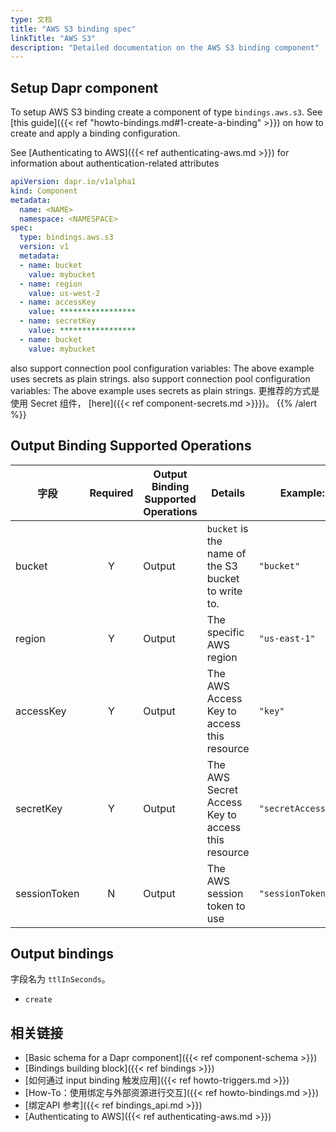 ```yaml
---
type: 文档
title: "AWS S3 binding spec"
linkTitle: "AWS S3"
description: "Detailed documentation on the AWS S3 binding component"
---
```


## Setup Dapr component

To setup AWS S3 binding create a component of type `bindings.aws.s3`. See [this guide]({{< ref "howto-bindings.md#1-create-a-binding" >}}) on how to create and apply a binding configuration.

See [Authenticating to AWS]({{< ref authenticating-aws.md >}}) for information about authentication-related attributes

```yaml
apiVersion: dapr.io/v1alpha1
kind: Component
metadata:
  name: <NAME>
  namespace: <NAMESPACE>
spec:
  type: bindings.aws.s3
  version: v1
  metadata:
  - name: bucket
    value: mybucket
  - name: region
    value: us-west-2
  - name: accessKey
    value: *****************
  - name: secretKey
    value: *****************
  - name: bucket
    value: mybucket
```

also support connection pool configuration variables:
The above example uses secrets as plain strings. also support connection pool configuration variables: The above example uses secrets as plain strings. 更推荐的方式是使用 Secret 组件， [here]({{< ref component-secrets.md >}}})。
{{% /alert %}}

## Output Binding Supported Operations

| 字段           | Required | Output Binding Supported Operations | Details                                            | Example:            |
| ------------ |:--------:| ----------------------------------- | -------------------------------------------------- | ------------------- |
| bucket       |    Y     | Output                              | `bucket` is the name of the S3 bucket to write to. | `"bucket"`          |
| region       |    Y     | Output                              | The specific AWS region                            | `"us-east-1"`       |
| accessKey    |    Y     | Output                              | The AWS Access Key to access this resource         | `"key"`             |
| secretKey    |    Y     | Output                              | The AWS Secret Access Key to access this resource  | `"secretAccessKey"` |
| sessionToken |    N     | Output                              | The AWS session token to use                       | `"sessionToken"`    |


## Output bindings

字段名为 `ttlInSeconds`。

- `create`

## 相关链接

- [Basic schema for a Dapr component]({{< ref component-schema >}})
- [Bindings building block]({{< ref bindings >}})
- [如何通过 input binding 触发应用]({{< ref howto-triggers.md >}})
- [How-To：使用绑定与外部资源进行交互]({{< ref howto-bindings.md >}})
- [绑定API 参考]({{< ref bindings_api.md >}})
- [Authenticating to AWS]({{< ref authenticating-aws.md >}})
